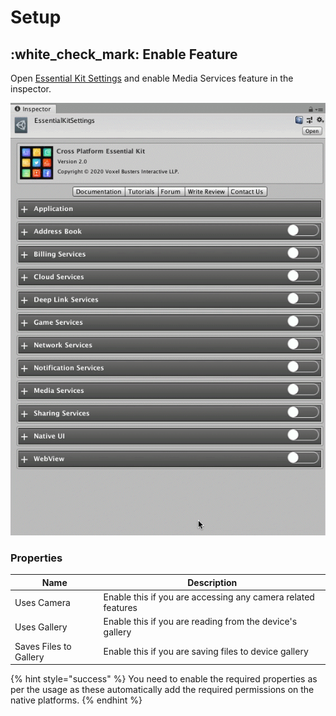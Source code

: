 # Setup

## :white\_check\_mark: Enable Feature

Open [Essential Kit Settings](../../plugin-overview/settings.md) and enable Media Services feature in the inspector.

![Enable Media Services](../../.gitbook/assets/EnableMediaServices.gif)

### Properties

| Name                   | Description                                                  |
| ---------------------- | ------------------------------------------------------------ |
| Uses Camera            | Enable this if you are accessing any camera related features |
| Uses Gallery           | Enable this if you are reading from the device's gallery     |
| Saves Files to Gallery | Enable this if you are saving files to device gallery        |

{% hint style="success" %}
You need to enable the required properties as per the usage as these automatically add the required permissions on the native platforms.
{% endhint %}
